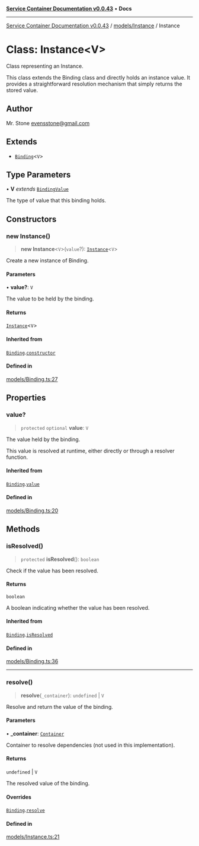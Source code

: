 [**Service Container Documentation v0.0.43**](../../../README.md) • **Docs**

***

[Service Container Documentation v0.0.43](../../../modules.md) / [models/Instance](../README.md) / Instance

# Class: Instance\<V\>

Class representing an Instance.

This class extends the Binding class and directly holds an instance value.
It provides a straightforward resolution mechanism that simply returns the stored value.

## Author

Mr. Stone <evensstone@gmail.com>

## Extends

- [`Binding`](../../Binding/classes/Binding.md)\<`V`\>

## Type Parameters

• **V** *extends* [`BindingValue`](../../../declarations/type-aliases/BindingValue.md)

The type of value that this binding holds.

## Constructors

### new Instance()

> **new Instance**\<`V`\>(`value`?): [`Instance`](Instance.md)\<`V`\>

Create a new instance of Binding.

#### Parameters

• **value?**: `V`

The value to be held by the binding.

#### Returns

[`Instance`](Instance.md)\<`V`\>

#### Inherited from

[`Binding`](../../Binding/classes/Binding.md).[`constructor`](../../Binding/classes/Binding.md#constructors)

#### Defined in

[models/Binding.ts:27](https://github.com/stonemjs/service-container/blob/f563ebfbcf5ea11d75901c138f530235ce2f4c94/src/models/Binding.ts#L27)

## Properties

### value?

> `protected` `optional` **value**: `V`

The value held by the binding.

This value is resolved at runtime, either directly or through a resolver function.

#### Inherited from

[`Binding`](../../Binding/classes/Binding.md).[`value`](../../Binding/classes/Binding.md#value)

#### Defined in

[models/Binding.ts:20](https://github.com/stonemjs/service-container/blob/f563ebfbcf5ea11d75901c138f530235ce2f4c94/src/models/Binding.ts#L20)

## Methods

### isResolved()

> `protected` **isResolved**(): `boolean`

Check if the value has been resolved.

#### Returns

`boolean`

A boolean indicating whether the value has been resolved.

#### Inherited from

[`Binding`](../../Binding/classes/Binding.md).[`isResolved`](../../Binding/classes/Binding.md#isresolved)

#### Defined in

[models/Binding.ts:36](https://github.com/stonemjs/service-container/blob/f563ebfbcf5ea11d75901c138f530235ce2f4c94/src/models/Binding.ts#L36)

***

### resolve()

> **resolve**(`_container`): `undefined` \| `V`

Resolve and return the value of the binding.

#### Parameters

• **\_container**: [`Container`](../../../Container/classes/Container.md)

Container to resolve dependencies (not used in this implementation).

#### Returns

`undefined` \| `V`

The resolved value of the binding.

#### Overrides

[`Binding`](../../Binding/classes/Binding.md).[`resolve`](../../Binding/classes/Binding.md#resolve)

#### Defined in

[models/Instance.ts:21](https://github.com/stonemjs/service-container/blob/f563ebfbcf5ea11d75901c138f530235ce2f4c94/src/models/Instance.ts#L21)
